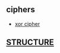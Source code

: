 
## ciphers
  * [xor cipher](https://github.com/The-Cryptography/Ruby/blob/main/ciphers/xor_cipher.rb)

## [STRUCTURE](https://github.com/The-Cryptography/Ruby/blob/main//STRUCTURE.rb)
